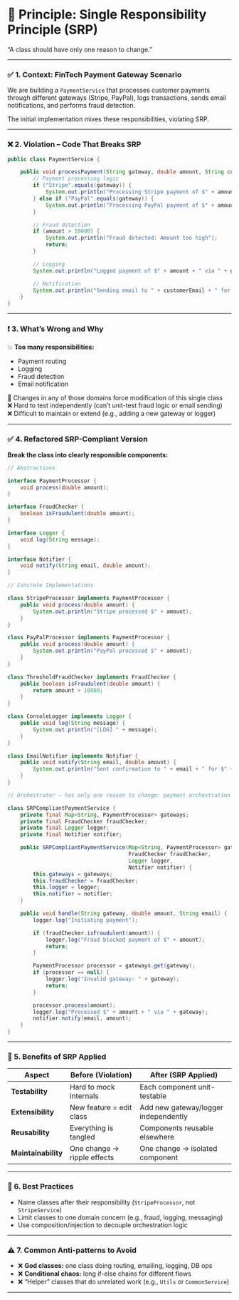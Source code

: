 # 🧩 **Principle:** Single Responsibility Principle (SRP)  
“A class should have only one reason to change.”

---

### ✅ 1. Context: FinTech Payment Gateway Scenario

We are building a `PaymentService` that processes customer payments through different gateways (Stripe, PayPal), logs transactions, sends email notifications, and performs fraud detection.

The initial implementation mixes these responsibilities, violating SRP.

---

### ❌ 2. Violation – Code That Breaks SRP

```java
public class PaymentService {

    public void processPayment(String gateway, double amount, String customerEmail) {
        // Payment processing logic
        if ("Stripe".equals(gateway)) {
            System.out.println("Processing Stripe payment of $" + amount);
        } else if ("PayPal".equals(gateway)) {
            System.out.println("Processing PayPal payment of $" + amount);
        }

        // Fraud detection
        if (amount > 10000) {
            System.out.println("Fraud detected: Amount too high");
            return;
        }

        // Logging
        System.out.println("Logged payment of $" + amount + " via " + gateway);

        // Notification
        System.out.println("Sending email to " + customerEmail + " for payment confirmation");
    }
}
```

---

### ❗ 3. What’s Wrong and Why

💥 **Too many responsibilities:**
- Payment routing
- Logging
- Fraud detection
- Email notification

🧱 Changes in any of those domains force modification of this single class  
❌ Hard to test independently (can’t unit-test fraud logic or email sending)  
❌ Difficult to maintain or extend (e.g., adding a new gateway or logger)

---

### ✅ 4. Refactored SRP-Compliant Version

**Break the class into clearly responsible components:**

```java
// Abstractions

interface PaymentProcessor {
    void process(double amount);
}

interface FraudChecker {
    boolean isFraudulent(double amount);
}

interface Logger {
    void log(String message);
}

interface Notifier {
    void notify(String email, double amount);
}

// Concrete Implementations

class StripeProcessor implements PaymentProcessor {
    public void process(double amount) {
        System.out.println("Stripe processed $" + amount);
    }
}

class PayPalProcessor implements PaymentProcessor {
    public void process(double amount) {
        System.out.println("PayPal processed $" + amount);
    }
}

class ThresholdFraudChecker implements FraudChecker {
    public boolean isFraudulent(double amount) {
        return amount > 10000;
    }
}

class ConsoleLogger implements Logger {
    public void log(String message) {
        System.out.println("[LOG] " + message);
    }
}

class EmailNotifier implements Notifier {
    public void notify(String email, double amount) {
        System.out.println("Sent confirmation to " + email + " for $" + amount);
    }
}

// Orchestrator — has only one reason to change: payment orchestration

class SRPCompliantPaymentService {
    private final Map<String, PaymentProcessor> gateways;
    private final FraudChecker fraudChecker;
    private final Logger logger;
    private final Notifier notifier;

    public SRPCompliantPaymentService(Map<String, PaymentProcessor> gateways,
                                      FraudChecker fraudChecker,
                                      Logger logger,
                                      Notifier notifier) {
        this.gateways = gateways;
        this.fraudChecker = fraudChecker;
        this.logger = logger;
        this.notifier = notifier;
    }

    public void handle(String gateway, double amount, String email) {
        logger.log("Initiating payment");

        if (fraudChecker.isFraudulent(amount)) {
            logger.log("Fraud blocked payment of $" + amount);
            return;
        }

        PaymentProcessor processor = gateways.get(gateway);
        if (processor == null) {
            logger.log("Invalid gateway: " + gateway);
            return;
        }

        processor.process(amount);
        logger.log("Processed $" + amount + " via " + gateway);
        notifier.notify(email, amount);
    }
}
```

---

### 🧪 5. Benefits of SRP Applied

| Aspect           | Before (Violation)         | After (SRP Applied)                |
|------------------|---------------------------|------------------------------------|
| **Testability**  | Hard to mock internals    | Each component unit-testable       |
| **Extensibility**| New feature = edit class  | Add new gateway/logger independently|
| **Reusability**  | Everything is tangled     | Components reusable elsewhere      |
| **Maintainability**| One change → ripple effects | One change → isolated component |

---

### 🧠 6. Best Practices

- Name classes after their responsibility (`StripeProcessor`, not `StripeService`)
- Limit classes to one domain concern (e.g., fraud, logging, messaging)
- Use composition/injection to decouple orchestration logic

---

### ⚠️ 7. Common Anti-patterns to Avoid

- ❌ **God classes:** one class doing routing, emailing, logging, DB ops
- ❌ **Conditional chaos:** long if-else chains for different flows
- ❌ “Helper” classes that do unrelated work (e.g., `Utils` or `CommonService`)

---
